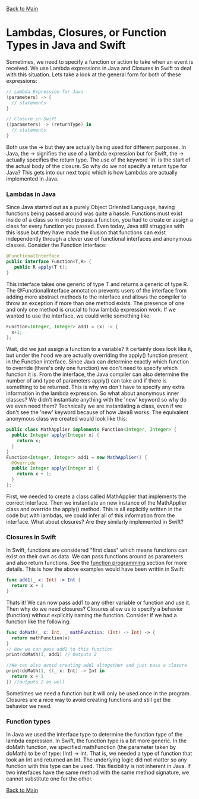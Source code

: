 [Back to Main](README.md/#lambda-expressions-closures-or-functions-as-types)
# Lambdas, Closures, or Function Types in Java and Swift
Sometimes, we need to specify a function or action to take when an event is received. We use Lambda expressions in Java and Closures in Swift to deal with this situation. Lets take a look at the general form for both of these expressions:
```Java
// Lambda Expression for Java
(parameters) -> {
  // statements
}
```
```Swift
// Closure in Swift
{(parameters) -> (returnType) in 
  // statements
}
```
Both use the -> but they are actually being used for different purposes. In Java, the -> signifies the use of a lambda expression but for Swift, the -> actually specifies the return type. The use of the keyword 'in' is the start of the actual body of the closure. So why do we not specify a return type for Java? This gets into our next topic which is how Lambdas are actually implemented in Java.

### Lambdas in Java
Since Java started out as a purely Object Oriented Language, having functions being passed around was quite a hassle. Functions must exist inside of a class so in order to pass a function, you had to create or assign a class for every function you passed. Even today, Java still struggles with this issue but they have made the illusion that functions can exist independently through a clever use of functional interfaces and anonymous classes. Consider the Function Interface:
```Java
@FunctionalInterface
public interface Function<T,R> {
   public R apply(T t);
}
```
This interface takes one generic of type T and returns a generic of type R. The @FunctionalInterface annotation prevents users of the interface from adding more abstract methods to the interface and allows the compiler to throw an exception if more than one method exists. The presence of one and only one method is crucial to how lambda expression work. If we wanted to use the interface, we could write something like:
```Java
Function<Integer, Integer> add1 = (x) -> {
  x+1;
};
```
Wait, did we just assign a function to a variable? It certainly does look like it, but under the hood we are actually overriding the apply() function present in the Function interface. Since Java can determine exactly which function to override (there's only one function) we don't need to specify which function it is. From the interface, the Java compiler can also determine the number of and type of parameters apply() can take and if there is something to be returned. This is why we don't have to specify any extra information in the lambda expression. So what about anonymous inner classes? We didn't instantiate anything with the 'new' keyword so why do we even need them? Technically we are instantiating a class, even if we don't see the 'new' keyword because of how Java8 works. The equivalent anonymous class we created would look like this:
```Java
public class MathApplier implements Function<Integer, Integer> {
  public Integer apply(Integer x) {
    return x;
  }
}
Function<Integer, Integer> add1 = new MathApplier() {
  @Override
  public Integer apply(Integer x) {
    return x + 1;
  }
};
```
First, we needed to create a class called MathApplier that implements the correct interface. Then we instantiate an new instance of the MathApplier class and override the apply() method. This is all explicitly written in the code but with lambdas, we could infer all of this information from the interface. What about closures? Are they similarly implemented in Swift?
### Closures in Swift
In Swift, functions are considered "first class" which means functions can exist on their own as data. We can pass functions around as parameters and also return functions. See the [function programming](FunctionalProgramming.md) section for more details. This is how the above examples would have been writtin in Swift:
```Swift
func add1(_ x: Int) -> Int {
  return x + 1
}
```
Thats it! We can now pass add1 to any other variable or function and use it. Then why do we need closures? Closures allow us to specify a behavior (function) without explicitly naming the function. Consider if we had a function like the following:
```Swift
func doMath(_ x: Int, _ mathFunction: (Int) -> Int) -> {
  return mathFunction(x)
}
// Now we can pass add1 to this function
print(doMath(1, add1) // Outputs 2

//We can also avoid creating add1 altogether and just pass a closure
print(doMath(1, {(_ x: Int) -> Int in
  return x + 1
}) //outputs 2 as well
```
Sometimes we need a function but it will only be used once in the program. Closures are a nice way to avoid creating functions and still get the behavior we need. 
### Function types
In Java we used the interface type to determine the function type of the lambda expression. In Swift, the function type is a bit more generic. In the doMath function, we specified mathFunction (the parameter taken by doMath) to be of type: (Int) -> Int. That is, we needed a type of function that took an Int and returned an Int. The underlying logic did not matter so any function with this type can be used. This flexibility is not inherent in Java. If two interfaces have the same method with the same method signature, we cannot substitute one for the other. 

[Back to Main](README.md/#lambda-expressions-closures-or-functions-as-types)
